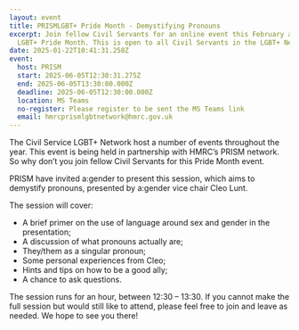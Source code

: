 ```yaml
---
layout: event
title: PRISMLGBT+ Pride Month - Demystifying Pronouns
excerpt: Join fellow Civil Servants for an online event this February as part of
  LGBT+ Pride Month. This is open to all Civil Servants in the LGBT+ Network.
date: 2025-01-22T10:41:31.258Z
event:
  host: PRISM
  start: 2025-06-05T12:30:31.275Z
  end: 2025-06-05T13:30:00.000Z
  deadline: 2025-06-05T12:30:00.000Z
  location: MS Teams
  no-register: Please register to be sent the MS Teams link
  email: hmrcprismlgbtnetwork@hmrc.gov.uk
---
```

The Civil Service LGBT+ Network host a number of events throughout the year. This event is being held in partnership with HMRC’s PRISM network. So why don’t you join fellow Civil Servants for this Pride Month event.

PRISM have invited a:gender to present this session, which aims to demystify pronouns, presented by a:gender vice chair Cleo Lunt.

The session will cover:

* A brief primer on the use of language around sex and gender in the presentation;
* A discussion of what pronouns actually are;
* They/them as a singular pronoun;
* Some personal experiences from Cleo;
* Hints and tips on how to be a good ally;
* A chance to ask questions.

The session runs for an hour, between 12:30 – 13:30. If you cannot make the full session but would still like to attend, please feel free to join and leave as needed. We hope to see you there!